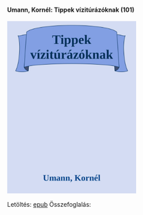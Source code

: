 #### <a name="id_656">Umann, Kornél: Tippek vízitúrázóknak (101)</a>
<img src="https://github.com/BercziSandor/calibre_lib/raw/main/Umann%2C%20Kornel/Tippek%20viziturazoknak%20%28656%29/cover.jpg" alt="cover" width="300"/>

Letöltés: [epub](https://github.com/BercziSandor/calibre_lib/raw/main/Umann%2C%20Kornel/Tippek%20viziturazoknak%20%28656%29/Tippek%20viziturazoknak%20-%20Umann%2C%20Kornel.epub)
Összefoglalás:



